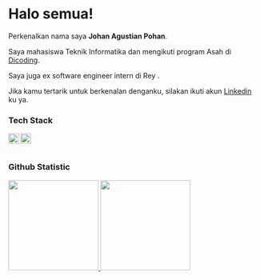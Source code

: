 # Halo semua! 

Perkenalkan nama saya **Johan Agustian Pohan**.<br>

Saya mahasiswa Teknik Informatika dan mengikuti program Asah di [Dicoding](https://www.dicoding.com/).<br>

Saya juga ex software engineer intern di Rey .<br>

Jika kamu tertarik untuk berkenalan denganku, silakan ikuti akun [Linkedin](https://www.linkedin.com/in/johan-agustian-pohan-9678bb24a/) ku ya.

### Tech Stack
  <a href="#"><img align="left" alt="JavaScript" title="JavaScript" width="21px" src="https://upload.wikimedia.org/wikipedia/commons/9/99/Unofficial_JavaScript_logo_2.svg" /></a>
  <a href="https://nodejs.org/"><img align="left" alt="NodeJS" title="NodeJS" width="21px" src="https://cdn-icons-png.flaticon.com/512/5968/5968322.png" /></a>
  <br>
  <br>

### Github Statistic
<p align="left">
<a href="https://github.com/penuliscode">
  <img height="180em" src="https://github-readme-stats-eight-theta.vercel.app/api?username=penuliscode&show_icons=true&theme=algolia&include_all_commits=true&count_private=true"/>
  <img height="180em" src="https://github-readme-stats-eight-theta.vercel.app/api/top-langs/?username=penuliscode&layout=compact&layout=compact&theme=algolia"/>
</a>
</p>

